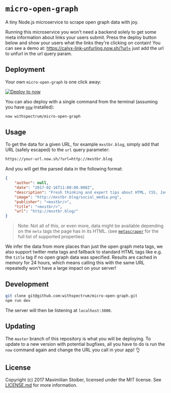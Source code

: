 # `micro-open-graph`

A tiny Node.js microservice to scrape open graph data with joy.

Running this microservice you won't need a backend solely to get some meta information about links your users submit. Press the deploy button below and show your users what the links they're clicking on contain!
You can see a demo at: https://calyx-link-unfurling.now.sh/?url= just add the url to unfurl in the url query param.

## Deployment

Your own `micro-open-graph` is one click away:

[![Deploy to now](https://deploy.now.sh/static/button.svg)](https://deploy.now.sh/?repo=https://github.com/withspectrum/micro-open-graph)

You can also deploy with a single command from the terminal (assuming you have [`now`](https://now.sh) installed):

```sh
now withspectrum/micro-open-graph
```

## Usage

To get the data for a given URL, for example `mxstbr.blog`, simply add that URL (safely escaped) to the `url` query parameter:

```sh
https://your-url.now.sh/?url=http://mxstbr.blog
```

And you will get the parsed data in the following format:

```JSON
{
	"author": null,
	"date": "2017-02-16T11:00:00.000Z",
	"description": "Fresh thinking and expert tips about HTML, CSS, JavaScript and other web technologies.",
	"image": "http://mxstbr.blog/social_media.png",
	"publisher": "<mxstbr/>",
	"title": "<mxstbr/>",
	"url": "http://mxstbr.blog/"
}
```

> Note: Not all of this, or even more, data might be available depending on the `meta` tags the page has in its HTML. (see [`metascraper`](https://github.com/microlinkhq/metascraper/blob/master/README.md#rules) for the full list of supported properties)

We infer the data from more places than just the open graph meta tags, we also support twitter meta tags and fallback to standard HTML tags like e.g. the `title` tag if no open graph data was specified. Results are cached in memory for 24 hours, which means calling this with the same URL repeatedly won't have a large impact on your server!

## Development

```sh
git clone git@github.com:withspectrum/micro-open-graph.git
npm run dev
```

The server will then be listening at `localhost:3000`.

## Updating

The `master` branch of this repository is what you will be deploying. To update to a new version with potential bugfixes, all you have to do is run the `now` command again and change the URL you call in your app! 👌

## License

Copyright (c) 2017 Maximilian Stoiber, licensed under the MIT license. See [LICENSE.md](LICENSE.md) for more information.
